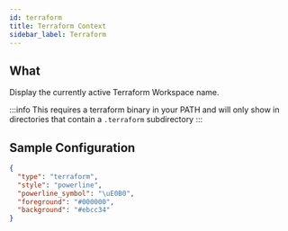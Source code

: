```yaml
---
id: terraform
title: Terraform Context
sidebar_label: Terraform
---
```


## What

Display the currently active Terraform Workspace name.

:::info
This requires a terraform binary in your PATH and will only show in directories that contain a `.terraform` subdirectory
:::

## Sample Configuration

```json
{
  "type": "terraform",
  "style": "powerline",
  "powerline_symbol": "\uE0B0",
  "foreground": "#000000",
  "background": "#ebcc34"
}
```
